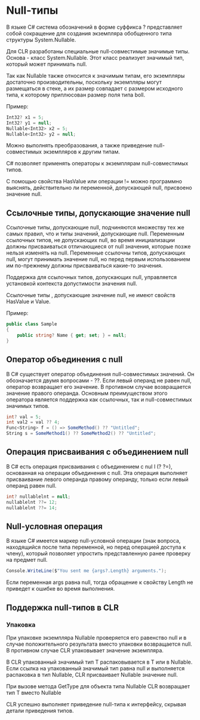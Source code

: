 # Null-типы

В языке C# система обозначений в форме суффикса ? представляет собой сокращение для создания экземпляра обобщенного типа структуры System.Nullable<T>.

Для CLR разработаны специальные null-совместимые значимые типы. Основа - класс System.Nullable<T>. Этот класс реализует значимый тип, который может принимать null.

Так как Nullable<T> также относится к значимым типам, его экземпляры достаточно производительны, поскольку экземпляры могут размещаться в стеке, а их размер совпадает с размером исходного типа, к которому приплюсован размер поля типа boll.

Пример:

```csharp
Int32? x1 = 5;
Int32? y1 = null;
Nullable<Int32> x2 = 5;
Nullable<Int32> y2 = null;
```

Можно выполнять преобразования, а также приведение null-совместимых экземпляров к другим типам.

C# позволяет применять операторы к экземплярам null-совместимых типов.

С помощью свойства HasValue или операции != можно программно выяснять, действительно ли переменной, допускающей null, присвоено значение null.

## Ссылочные типы, допускающие значение null

Ссылочные типы, допускающие null, подчиняются множеству тех же самых правил, что и типы значений, допускающие null. Переменным ссылочных типов, не допускающих null, во время инициализации должны присваиваться отличающиеся
от null значения, которые позже нельзя изменять на null. Переменные ссылочны типов, допускающих null, могут принимать значение null, но перед первым использованием им по-прежнему должны присваиваться какие-то значения.

Поддержка для ссылочных типов, допускающих null, управляется установкой контекста допустимости значения null.

Cсылочные типы , допускающие значение null, не имеют свойств HasValue и Value.

Пример:

```csharp
public class Sample
{
    public string? Name { get; set; } = null;
}
```

## Оператор объединения с null

В C# существует оператор объединения null-совместимых значений. Он обозначается двумя вопросами - ??. Если левый операнд не равен null, оператор возвращает его значение. В противном случае возвращается значение правого операнда. Основным преимуществом этого оператора является поддержка как ссылочных, так и null-совместимых значимых типов.

```csharp
int? val = 5;
int val2 = val ?? 4;
Func<String> f = () => SomeMethod() ?? "Untitled";
String s = SomeMethod1() ?? SomeMethod2() ?? "Untitled";
```

## Операция присваивания с объединением null

В C# есть операция присваивания с объединением с nul l (? ?=), основанная на операции объединения с null. Эта операция выполняет присваивание левого операнда правому операнду, только если левый операнд равен null.

```csharp
int? nullablelnt = null;
nullablelnt ??= 12;
nullablelnt ??= 14;
```

## Null-условная операция

В языке C# имеется маркер null-условной операции (знак вопроса, находящийся после типа переменной, но перед операцией доступа к члену), который позволяет упростить представленную ранее проверку на предмет null.

```csharp
Console.WriteLine($"You sent me {args?.Length} arguments.");
```

Если переменная args равна null, тогда обращение к свойству Length не приведет к ошибке во время выполнения.

## Поддержка null-типов в CLR

### Упаковка

При упаковке экземпляра Nullable<T> проверяется его равенство null и в случае положительного результата вместо упаковки возвращается null. В противном случае CLR упаковывает значение экземпляра.

В CLR упакованный значимый тип T распаковывается в T или в Nullable<T>. Если ссылка на упакованный значимый тип равна null и выполняется распаковка в тип Nullable<T>, CLR присваивает Nullable<T> значение null.

При вызове метода GetType для объекта типа Nullable<T> CLR возвращает тип T вместо Nullable<T>

CLR успешно выполняет приведение null-типа к интерфейсу, скрывая детали приведения типов.




